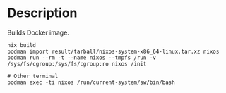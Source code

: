 # Description

Builds Docker image.

```shell
nix build
podman import result/tarball/nixos-system-x86_64-linux.tar.xz nixos
podman run --rm -t --name nixos --tmpfs /run -v /sys/fs/cgroup:/sys/fs/cgroup:ro nixos /init

# Other terminal
podman exec -ti nixos /run/current-system/sw/bin/bash
```
